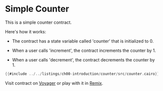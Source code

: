 # Simple Counter

This is a simple counter contract.

Here's how it works:

- The contract has a state variable called 'counter' that is initialized to 0.

- When a user calls 'increment', the contract increments the counter by 1.

- When a user calls 'decrement', the contract decrements the counter by 1.

```rust
{{#include ../../listings/ch00-introduction/counter/src/counter.cairo}}
```
Visit contract on [Voyager](https://goerli.voyager.online/contract/0x01664a69Fe701a1df7Bb0ae4A353792d0cf4E27146ee860075cbf6108b1D5718) or play with it in [Remix](https://remix.ethereum.org/?#activate=Starknet&url=https://github.com/NethermindEth/StarknetByExample/blob/main/listings/ch00-introduction/counter/src/counter.cairo).
